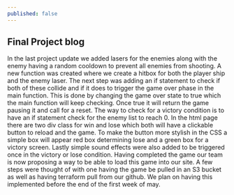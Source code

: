 ```yaml
---
published: false
---
```

## Final Project blog

In the last project update we added lasers for the enemies along with the enemy having a random cooldown to prevent all enemies from shooting. A new function was created where we create a hitbox for both the player ship and the enemy laser. The next  step was adding an if statement to check if both of these collide and if it does to trigger the game over phase in the main function. This is done by changing the game over state to true which the main function will keep checking. Once true it will return the game pausing it and call for a reset. The way to check for a victory condition is to have an if statement check for the enemy list to reach 0. In the html page there are two div class for win and lose which both will have a clickable button to reload and the game. To make the button more stylish in the CSS a simple box will appear red box determining lose and a green box for a victory screen. Lastly simple sound effects were also added to be triggered once in the victory or lose condition. Having completed the game our team is now proposing a way to be able to load this game into our site. A few steps were thought of with one having the game be pulled in an S3 bucket as well as having terraform pull from our github. We plan on having this implemented before the end of the first week of may. 
